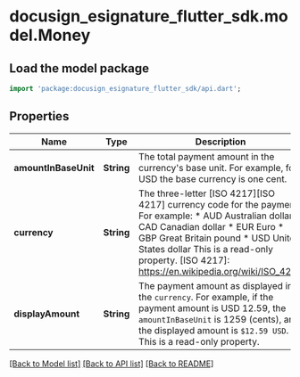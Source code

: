 # docusign_esignature_flutter_sdk.model.Money

## Load the model package
```dart
import 'package:docusign_esignature_flutter_sdk/api.dart';
```

## Properties
Name | Type | Description | Notes
------------ | ------------- | ------------- | -------------
**amountInBaseUnit** | **String** | The total payment amount in the currency's base unit. For example, for USD the base currency is one cent.  | [optional] 
**currency** | **String** | The three-letter [ISO 4217][ISO 4217] currency code for the payment.  For example:  * AUD Australian dollar * CAD Canadian dollar * EUR Euro * GBP Great Britain pound * USD United States dollar  This is a read-only property.  [ISO 4217]:          https://en.wikipedia.org/wiki/ISO_4217  | [optional] 
**displayAmount** | **String** | The payment amount as displayed in the `currency`.  For example, if the payment amount is USD 12.59, the `amountInBaseUnit` is 1259 (cents), and the displayed amount is `$12.59 USD`.  This is a read-only property.  | [optional] 

[[Back to Model list]](../README.md#documentation-for-models) [[Back to API list]](../README.md#documentation-for-api-endpoints) [[Back to README]](../README.md)


